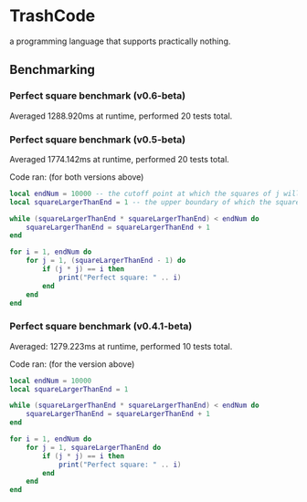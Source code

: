# TrashCode
a programming language that supports practically nothing.

## Benchmarking

### Perfect square benchmark (v0.6-beta)
Averaged 1288.920ms at runtime, performed 20 tests total.
### Perfect square benchmark (v0.5-beta)
Averaged 1774.142ms at runtime, performed 20 tests total.

Code ran: (for both versions above)
```lua
local endNum = 10000 -- the cutoff point at which the squares of j will no longer be checked against i
local squareLargerThanEnd = 1 -- the upper boundary of which the squares of j would exceed endNum

while (squareLargerThanEnd * squareLargerThanEnd) < endNum do
	squareLargerThanEnd = squareLargerThanEnd + 1
end

for i = 1, endNum do
	for j = 1, (squareLargerThanEnd - 1) do
		if (j * j) == i then
			print("Perfect square: " .. i)
		end
	end
end
```

### Perfect square benchmark (v0.4.1-beta)
Averaged: 1279.223ms at runtime, performed 10 tests total.

Code ran: (for the version above)
```lua
local endNum = 10000
local squareLargerThanEnd = 1

while (squareLargerThanEnd * squareLargerThanEnd) < endNum do
	squareLargerThanEnd = squareLargerThanEnd + 1
end

for i = 1, endNum do
	for j = 1, squareLargerThanEnd do
		if (j * j) == i then
			print("Perfect square: " .. i)
		end
	end
end
```
